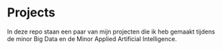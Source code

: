 # Projects

In deze repo staan een paar van mijn projecten die ik heb gemaakt tijdens de minor Big Data en de Minor Applied Artificial Intelligence.
